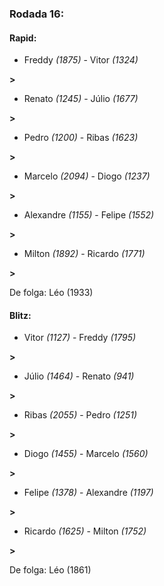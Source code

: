 ### Rodada 16:

#### Rapid:

* Freddy *(1875)*     -     Vitor *(1324)*

 **>** 
* Renato *(1245)*     -     Júlio *(1677)*

 **>** 
* Pedro *(1200)*     -     Ribas *(1623)*

 **>** 
* Marcelo *(2094)*     -     Diogo *(1237)*

 **>** 
* Alexandre *(1155)*     -     Felipe *(1552)*

 **>** 
* Milton *(1892)*     -     Ricardo *(1771)*

 **>** 

De folga: Léo (1933)

#### Blitz:

* Vitor *(1127)*     -     Freddy *(1795)*

 **>** 
* Júlio *(1464)*     -     Renato *(941)*

 **>** 
* Ribas *(2055)*     -     Pedro *(1251)*

 **>** 
* Diogo *(1455)*     -     Marcelo *(1560)*

 **>** 
* Felipe *(1378)*     -     Alexandre *(1197)*

 **>** 
* Ricardo *(1625)*     -     Milton *(1752)*

 **>** 

De folga: Léo (1861)

